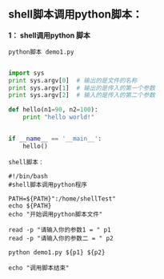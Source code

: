 ## shell脚本调用python脚本：

**1： shell调用python 脚本**

``python脚本 demo1.py``

````python

import sys
print sys.argv[0]  # 输出的是文件的名称
print sys.argv[1]  # 输出的是传入的第一个参数
print sys.argv[2]  # 输入的是传入的第二个参数

def hello(n1=90, n2=100):
    print "hello world!"


if __name__ == '__main__':
    hello()
````

`shell脚本：`

````shell
#!/bin/bash
#shell脚本调用python程序

PATH=${PATH}":/home/shellTest"
echo ${PATH}
echo "开始调用python脚本文件"

read -p "请输入你的参数1 = " p1
read -p "请输入你的参数二 = " p2

python demo1.py ${p1} ${p2}

echo "调用脚本结束"
````

